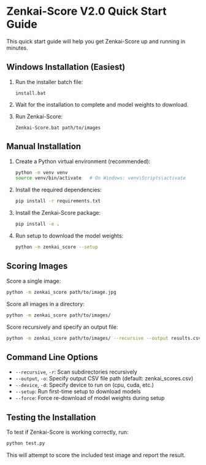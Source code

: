 # Zenkai-Score V2.0 Quick Start Guide

This quick start guide will help you get Zenkai-Score up and running in minutes.

## Windows Installation (Easiest)

1. Run the installer batch file:
   ```
   install.bat
   ```

2. Wait for the installation to complete and model weights to download.

3. Run Zenkai-Score:
   ```
   Zenkai-Score.bat path/to/images
   ```

## Manual Installation

1. Create a Python virtual environment (recommended):
   ```bash
   python -m venv venv
   source venv/bin/activate   # On Windows: venv\Scripts\activate
   ```

2. Install the required dependencies:
   ```bash
   pip install -r requirements.txt
   ```

3. Install the Zenkai-Score package:
   ```bash
   pip install -e .
   ```

4. Run setup to download the model weights:
   ```bash
   python -m zenkai_score --setup
   ```

## Scoring Images

Score a single image:
```bash
python -m zenkai_score path/to/image.jpg
```

Score all images in a directory:
```bash
python -m zenkai_score path/to/images/
```

Score recursively and specify an output file:
```bash
python -m zenkai_score path/to/images/ --recursive --output results.csv
```

## Command Line Options

- `--recursive`, `-r`: Scan subdirectories recursively
- `--output`, `-o`: Specify output CSV file path (default: zenkai_scores.csv)
- `--device`, `-d`: Specify device to run on (cpu, cuda, etc.)
- `--setup`: Run first-time setup to download models
- `--force`: Force re-download of model weights during setup

## Testing the Installation

To test if Zenkai-Score is working correctly, run:
```bash
python test.py
```

This will attempt to score the included test image and report the result.
